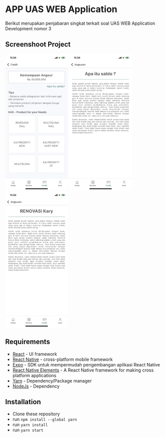 # APP UAS WEB Application

Berikut merupakan penjabaran singkat terkait soal UAS WEB Application Development nomor 3

## Screenshoot Project

<img src="images/credit.PNG" width=200 > <img src="images/saldo.PNG" width=200 > <img src="images/renovasikary.PNG" width=200 >

## Requirements

- [React](https://beta.reactjs.org) - UI framework
- [React Native](https://reactnative.dev) - cross-platform mobile framework
- [Expo](https://expo.dev) - SDK untuk mempermudah pengembangan aplikasi React Native
- [React Native Elements](https://reactnativeelements.com/) - A React Native framework for making cross platform applications
- [Yarn](https://classic.yarnpkg.com) - Dependency/Package manager
- [NodeJs](https://nodejs.org/en/download/) - Dependency

## Installation

- Clone these repository
- run `npm install --global yarn`
- run `yarn install`
- run `yarn start`
